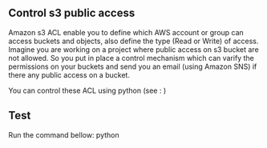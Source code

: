 ## Control s3 public access

Amazon s3 ACL enable you to define which AWS account or group can access buckets and objects, also define the type (Read or Write) of access. Imagine you are working on a project where public access on s3 bucket are not allowed. So you put in place a control mechanism which can varify the permissions on your buckets and send you an email (using Amazon SNS) if there any public access on a bucket. 

You can control these ACL using python (see : )

## Test
Run the command bellow:
python 

